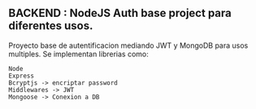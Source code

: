 ## BACKEND : NodeJS Auth base project para diferentes usos.

Proyecto base de autentificacion mediando JWT y MongoDB para usos multiples. Se implementan librerias como:

```
Node
Express
Bcryptjs -> encriptar password
Middlewares -> JWT
Mongoose -> Conexion a DB
```

